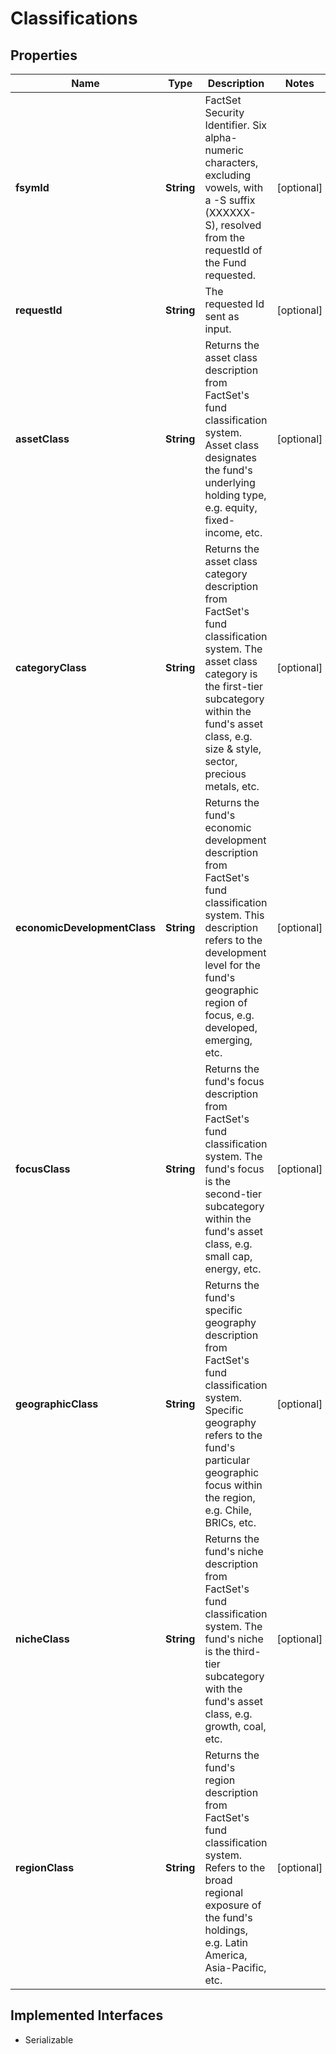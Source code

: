 

# Classifications


## Properties

Name | Type | Description | Notes
------------ | ------------- | ------------- | -------------
**fsymId** | **String** | FactSet Security Identifier. Six alpha-numeric characters, excluding vowels, with a -S suffix (XXXXXX-S), resolved from the requestId of the Fund requested. |  [optional]
**requestId** | **String** | The requested Id sent as input. |  [optional]
**assetClass** | **String** | Returns the asset class description from FactSet&#39;s fund classification system. Asset class designates the fund&#39;s underlying holding type, e.g. equity, fixed-income, etc. |  [optional]
**categoryClass** | **String** | Returns the asset class category description from FactSet&#39;s fund classification system. The asset class category is the first-tier subcategory within the fund&#39;s asset class, e.g. size &amp; style, sector, precious metals, etc. |  [optional]
**economicDevelopmentClass** | **String** | Returns the fund&#39;s economic development description from FactSet&#39;s fund classification system. This description refers to the development level for the fund&#39;s geographic region of focus, e.g. developed, emerging, etc. |  [optional]
**focusClass** | **String** | Returns the fund&#39;s focus description from FactSet&#39;s fund classification system. The fund&#39;s focus is the second-tier subcategory within the fund&#39;s asset class, e.g. small cap, energy, etc. |  [optional]
**geographicClass** | **String** | Returns the fund&#39;s specific geography description from FactSet&#39;s fund classification system. Specific geography refers to the fund&#39;s particular geographic focus within the region, e.g. Chile, BRICs, etc. |  [optional]
**nicheClass** | **String** | Returns the fund&#39;s niche description from FactSet&#39;s fund classification system. The fund&#39;s niche is the third-tier subcategory with the fund&#39;s asset class, e.g. growth, coal, etc. |  [optional]
**regionClass** | **String** | Returns the fund&#39;s region description from FactSet&#39;s fund classification system. Refers to the broad regional exposure of the fund&#39;s holdings, e.g. Latin America, Asia-Pacific, etc. |  [optional]


## Implemented Interfaces

* Serializable


